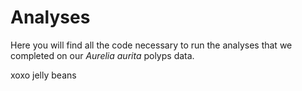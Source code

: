 # Analyses

Here you will find all the code necessary to run the analyses that we completed on our *Aurelia aurita* polyps data.

xoxo jelly beans

